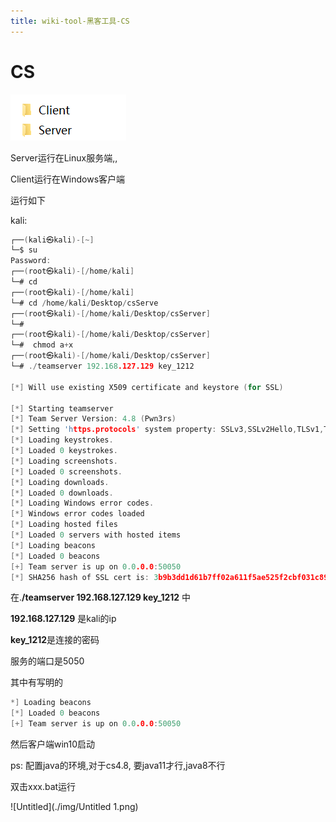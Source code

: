 ```yaml
---
title: wiki-tool-黑客工具-CS
---
```

# CS

![Untitled](./img/Untitled.png)

Server运行在Linux服务端,,

Client运行在Windows客户端

运行如下

kali:

```c
┌──(kali㉿kali)-[~]
└─$ su
Password: 
┌──(root㉿kali)-[/home/kali]
└─# cd 
┌──(root㉿kali)-[/home/kali]
└─# cd /home/kali/Desktop/csServe
┌──(root㉿kali)-[/home/kali/Desktop/csServer]
└─#  
┌──(root㉿kali)-[/home/kali/Desktop/csServer]
└─#  chmod a+x
┌──(root㉿kali)-[/home/kali/Desktop/csServer]
└─# ./teamserver 192.168.127.129 key_1212

[*] Will use existing X509 certificate and keystore (for SSL)

[*] Starting teamserver
[*] Team Server Version: 4.8 (Pwn3rs)
[*] Setting 'https.protocols' system property: SSLv3,SSLv2Hello,TLSv1,TLSv1.1,TLSv1.2,TLSv1.3
[*] Loading keystrokes.
[*] Loaded 0 keystrokes.
[*] Loading screenshots.
[*] Loaded 0 screenshots.
[*] Loading downloads.
[*] Loaded 0 downloads.
[*] Loading Windows error codes.
[*] Windows error codes loaded
[*] Loading hosted files
[*] Loaded 0 servers with hosted items
[*] Loading beacons
[*] Loaded 0 beacons
[+] Team server is up on 0.0.0.0:50050
[*] SHA256 hash of SSL cert is: 3b9b3dd1d61b7ff02a611f5ae525f2cbf031c89126da8b4aa7f8df20f2a74e16
```

在.**/teamserver 192.168.127.129 key_1212** 中

**192.168.127.129** 是kali的ip

**key_1212**是连接的密码

服务的端口是5050

其中有写明的

```c
*] Loading beacons
[*] Loaded 0 beacons
[+] Team server is up on 0.0.0.0:50050
```

然后客户端win10启动

ps: 配置java的环境,对于cs4.8, 要java11才行,java8不行

双击xxx.bat运行

![Untitled](./img/Untitled 1.png)

 